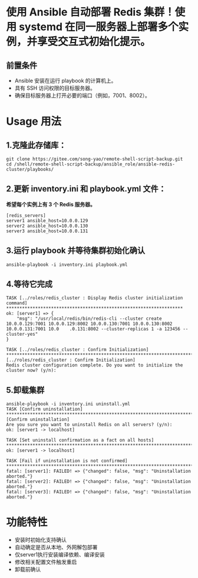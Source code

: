 # &#x20; 使用 Ansible 自动部署 Redis 集群！使用 systemd 在同一服务器上部署多个实例，并享受交互式初始化提示。

## 前置条件
- Ansible 安装在运行 playbook 的计算机上。
- 具有 SSH 访问权限的目标服务器。
- 确保目标服务器上打开必要的端口（例如，7001、8002）。

# Usage 用法
## 1.克隆此存储库：
```shell
git clone https://gitee.com/song-yao/remote-shell-script-backup.git
cd /shell/remote-shell-script-backup/ansible_role/ansible-redis-cluster/playbooks/
```
## 2.更新 inventory.ini 和 playbook.yml 文件：

**希望每个实例上有 3 个 Redis 服务器。**
```shell
[redis_servers]
server1 ansible_host=10.0.0.129
server2 ansible_host=10.0.0.130
server3 ansible_host=10.0.0.131
```

## 3.运行 playbook 并等待集群初始化确认
```shell
ansible-playbook -i inventory.ini playbook.yml
```
## 4.等待它完成
```shell
TASK [../roles/redis_cluster : Display Redis cluster initialization command] *******************************************************************
ok: [server1] => {
    "msg": "/usr/local/redis/bin/redis-cli --cluster create 10.0.0.129:7001 10.0.0.129:8002 10.0.0.130:7001 10.0.0.130:8002 10.0.0.131:7001 10.0    .0.131:8002 --cluster-replicas 1 -a 123456 --cluster-yes"
}

TASK [../roles/redis_cluster : Confirm Initialization] *****************************************************************************************
[../roles/redis_cluster : Confirm Initialization]
Redis cluster configuration complete. Do you want to initialize the cluster now? (y/n):
```

## 5.卸载集群
```shell
ansible-playbook -i inventory.ini uninstall.yml
TASK [Confirm uninstallation] **********************************************************************************************************************
[Confirm uninstallation]
Are you sure you want to uninstall Redis on all servers? (y/n):
ok: [server1 -> localhost]

TASK [Set uninstall confirmation as a fact on all hosts] *******************************************************************************************
ok: [server1 -> localhost]

TASK [Fail if uninstallation is not confirmed] *****************************************************************************************************
fatal: [server1]: FAILED! => {"changed": false, "msg": "Uninstallation aborted."}
fatal: [server2]: FAILED! => {"changed": false, "msg": "Uninstallation aborted."}
fatal: [server3]: FAILED! => {"changed": false, "msg": "Uninstallation aborted."}

```

# 功能特性
- 安装时初始化支持确认
- 自动确定是否从本地、外网解包部署
- 仅server1执行安装编译依赖、编译安装
- 修改相关配置文件触发重启
- 卸载前确认
